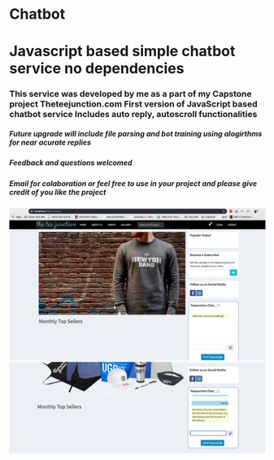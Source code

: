 # Chatbot
<h1>Javascript based simple chatbot service no dependencies</h1>
<h3>This service was developed by me as a part of my Capstone project Theteejunction.com
First version of JavaScript based chatbot service
Includes auto reply, autoscroll functionalities</h3>

<h5>
Future upgrade will include file parsing and bot training using alogirthms for near acurate replies
</h5>
<h5>Feedback and questions welcomed</h5>
<h5>Email for colaboration or feel free to use in your project and please give credit of you like the project</h5>
<img src="chatbot1.png"/>
<img src="chatbot Response.png"/>
